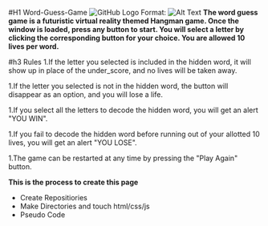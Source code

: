 #H1 Word-Guess-Game
![GitHub Logo](/assets/images/Unit.png)
Format: ![Alt Text](url)
**The word guess game is a futuristic virtual reality themed Hangman game. Once the window is loaded, press any button to start. You will select a letter by clicking the corresponding button for your choice. You are allowed 10 lives per word.** 

#h3 Rules
1.If the letter you selected is included in the hidden word, it will show up in place of the under_score, and no lives will be taken away.

1.If the letter you selected is not in the hidden word, the button will disappear as an option, and you will lose a life.

1.If you select all the letters to decode the hidden word, you will get an alert "YOU WIN". 

1.If you fail to decode the hidden word before running out of your allotted 10 lives, you will get an alert "YOU LOSE".

1.The game can be restarted at any time by pressing the "Play Again" button.


**This is the process to create this page**

* Create Repositiories
* Make Directories and touch html/css/js 
* Pseudo Code